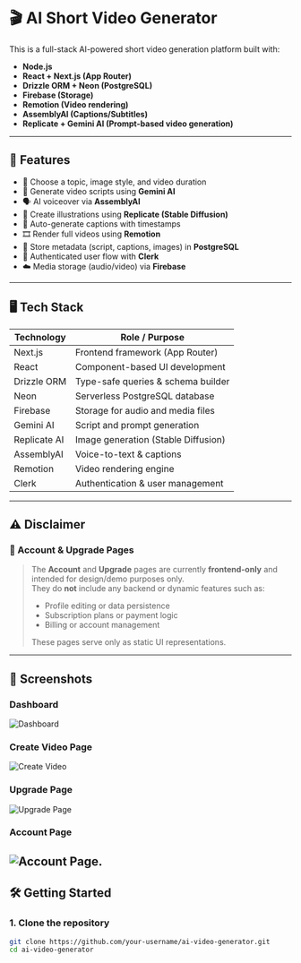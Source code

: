 # 🎬 AI Short Video Generator

This is a full-stack AI-powered short video generation platform built with:

- **Node.js**
- **React + Next.js (App Router)**
- **Drizzle ORM + Neon (PostgreSQL)**
- **Firebase (Storage)**
- **Remotion (Video rendering)**
- **AssemblyAI (Captions/Subtitles)**
- **Replicate + Gemini AI (Prompt-based video generation)**

---

## 🚀 Features

- 🎯 Choose a topic, image style, and video duration
- 🧠 Generate video scripts using **Gemini AI**
- 🗣️ AI voiceover via **AssemblyAI**
- 📸 Create illustrations using **Replicate (Stable Diffusion)**
- 📝 Auto-generate captions with timestamps
- 🎞️ Render full videos using **Remotion**
- 💾 Store metadata (script, captions, images) in **PostgreSQL**
- 🔐 Authenticated user flow with **Clerk**
- ☁️ Media storage (audio/video) via **Firebase**

---

## 🖥️ Tech Stack

| Technology     | Role / Purpose                     |
|----------------|------------------------------------|
| Next.js        | Frontend framework (App Router)    |
| React          | Component-based UI development     |
| Drizzle ORM    | Type-safe queries & schema builder |
| Neon           | Serverless PostgreSQL database     |
| Firebase       | Storage for audio and media files  |
| Gemini AI      | Script and prompt generation       |
| Replicate AI   | Image generation (Stable Diffusion)|
| AssemblyAI     | Voice-to-text & captions           |
| Remotion       | Video rendering engine             |
| Clerk          | Authentication & user management   |

---

## ⚠️ Disclaimer

### 📄 Account & Upgrade Pages

> The **Account** and **Upgrade** pages are currently **frontend-only** and intended for design/demo purposes only.  
> They do **not** include any backend or dynamic features such as:
>
> - Profile editing or data persistence  
> - Subscription plans or payment logic  
> - Billing or account management  
>
> These pages serve only as static UI representations.

---

## 📸 Screenshots

### Dashboard  
![Dashboard](./public/dashboard-page.png)

### Create Video Page  
![Create Video](./public/create-new-page.png)

### Upgrade Page  
![Upgrade Page](./public/upgrade-page.png)

### Account Page  
![Account Page](./public/accounts-page.png).
---

## 🛠️ Getting Started

### 1. Clone the repository

```bash
git clone https://github.com/your-username/ai-video-generator.git
cd ai-video-generator
